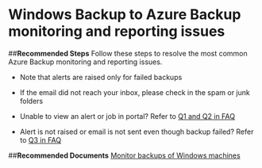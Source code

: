 <properties
	pageTitle="Windows Backup to Azure Backup monitoring and reporting issues"
	description="Windows Backup to Azure Backup monitoring and reporting issues"
	service="microsoft.recoveryservices"
	resource="vaults"
	authors="saurabhsensharma"
	displayOrder="6"
	selfHelpType="resource"
	supportTopicIds="32553289"
	resourceTags=""
	productPesIds="15207"
	cloudEnvironments="MoonCake"
	articleId="6ef91801-fa39-4a37-8873-9fd1b419a557"
/>


# Windows Backup to Azure Backup monitoring and reporting issues

##**Recommended Steps**
Follow these steps to resolve the most common Azure Backup monitoring and reporting issues.

* Note that alerts are raised only for failed backups

* If the email did not reach your inbox, please check in the spam or junk folders

* Unable to view an alert or job in portal? Refer to [Q1 and Q2 in FAQ](https://docs.azure.cn/backup/backup-azure-manage-windows-server#frequently-asked-questions)

* Alert is not raised or email is not sent even though backup failed? Refer to [Q3 in FAQ](https://docs.azure.cn/backup/backup-azure-manage-windows-server#frequently-asked-questions)

##**Recommended Documents**
[Monitor backups of Windows machines](https://docs.azure.cn/backup/backup-azure-manage-windows-server#monitor-jobs-and-alerts)


